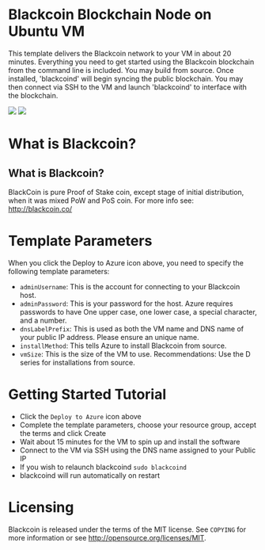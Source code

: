 # Blackcoin Blockchain Node on Ubuntu VM

This template delivers the Blackcoin network to your VM in about 20 minutes.  Everything you need to get started using the Blackcoin blockchain from the command line is included. 
You may build from source.  Once installed, 'blackcoind' will begin syncing the public blockchain. 
You may then connect via SSH to the VM and launch 'blackcoind' to interface with the blockchain.

<a href="https://portal.azure.com/#create/Microsoft.Template/uri/https%3A%2F%2Fraw.githubusercontent.com%2FAzure%2Fazure-quickstart-templates%2Fmaster%2Fblackcoin-blockchain-ubuntu%2Fazuredeploy.json" target="_blank"><img src="http://azuredeploy.net/deploybutton.png"/></a>
<a href="http://armviz.io/#/?load=https%3A%2F%2Fraw.githubusercontent.com%2FAzure%2Fazure-quickstart-templates%2Fmaster%2Fblackcoin-blockchain-ubuntu%2Fazuredeploy.json" target="_blank"><img src="http://armviz.io/visualizebutton.png"/></a>

# What is Blackcoin?

What is Blackcoin?
----------------

BlackCoin is pure Proof of Stake coin, except stage of initial distribution, when it was mixed PoW and PoS coin.
For more info see: http://blackcoin.co/

# Template Parameters

When you click the Deploy to Azure icon above, you need to specify the following template parameters:

* `adminUsername`: This is the account for connecting to your Blackcoin host.
* `adminPassword`: This is your password for the host.  Azure requires passwords to have One upper case, one lower case, a special character, and a number.
* `dnsLabelPrefix`: This is used as both the VM name and DNS name of your public IP address.  Please ensure an unique name.
* `installMethod`: This tells Azure to install Blackcoin from source.
* `vmSize`: This is the size of the VM to use.  Recommendations: Use the D series for installations from source.

# Getting Started Tutorial

* Click the `Deploy to Azure` icon above
* Complete the template parameters, choose your resource group, accept the terms and click Create
* Wait about 15 minutes for the VM to spin up and install the software
* Connect to the VM via SSH using the DNS name assigned to your Public IP
* If you wish to relaunch blackcoind `sudo blackcoind`
* blackcoind will run automatically on restart

# Licensing

Blackcoin is released under the terms of the MIT license. See `COPYING` for more information or see http://opensource.org/licenses/MIT.
